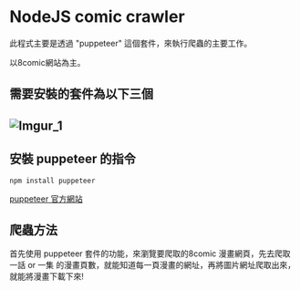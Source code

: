 # NodeJS  comic crawler

此程式主要是透過 "puppeteer" 這個套件，來執行爬蟲的主要工作。

以8comic網站為主。

## 需要安裝的套件為以下三個
![Imgur_1](https://imgur.com/Hl4OIvl.png)
---

##  安裝 puppeteer 的指令
`npm install puppeteer`


[puppeteer 官方網站](https://pptr.dev/)


## 爬蟲方法
首先使用 puppeteer 套件的功能，來瀏覽要爬取的8comic
漫畫網頁，先去爬取 一話 or 一集 的漫畫頁數，就能知道每一頁漫畫的網址，再將圖片網址爬取出來，就能將漫畫下載下來!




